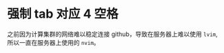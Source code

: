 # 强制 tab 对应 4 空格




之前因为计算集群的网络难以稳定连接 github，导致在服务器上难以使用 `lvim`, 所以一直在服务器上使用的 `nvim`。
<!--stackedit_data:
eyJoaXN0b3J5IjpbNTkxNDQ4MzM4XX0=
-->